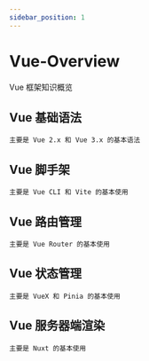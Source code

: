 ```yaml
---
sidebar_position: 1
---
```


# Vue-Overview

Vue 框架知识概览

## Vue 基础语法

```text
主要是 Vue 2.x 和 Vue 3.x 的基本语法
```

## Vue 脚手架

```text
主要是 Vue CLI 和 Vite 的基本使用
```

## Vue 路由管理

```text
主要是 Vue Router 的基本使用
```

## Vue 状态管理

```text
主要是 VueX 和 Pinia 的基本使用
```

## Vue 服务器端渲染

```text
主要是 Nuxt 的基本使用
```
